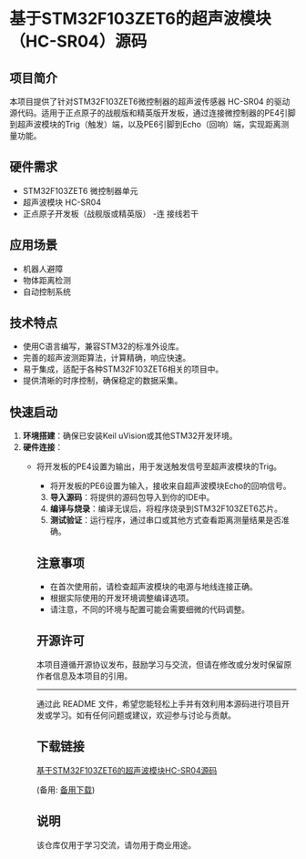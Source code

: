 # 基于STM32F103ZET6的超声波模块（HC-SR04）源码

## 项目简介

本项目提供了针对STM32F103ZET6微控制器的超声波传感器 HC-SR04 的驱动源代码。适用于正点原子的战舰版和精英版开发板，通过连接微控制器的PE4引脚到超声波模块的Trig（触发）端，以及PE6引脚到Echo（回响）端，实现距离测量功能。

## 硬件需求

- STM32F103ZET6 微控制器单元
- 超声波模块 HC-SR04
- 正点原子开发板（战舰版或精英版）
-连 接线若干

## 应用场景

- 机器人避障
- 物体距离检测
- 自动控制系统

## 技术特点

- 使用C语言编写，兼容STM32的标准外设库。
- 完善的超声波测距算法，计算精确，响应快速。
- 易于集成，适配于各种STM32F103ZET6相关的项目中。
- 提供清晰的时序控制，确保稳定的数据采集。

## 快速启动

1. **环境搭建**：确保已安装Keil uVision或其他STM32开发环境。
2. **硬件连接**：
   - 将开发板的PE4设置为输出，用于发送触发信号至超声波模块的Trig。
      - 将开发板的PE6设置为输入，接收来自超声波模块Echo的回响信号。
      3. **导入源码**：将提供的源码包导入到你的IDE中。
      4. **编译与烧录**：编译无误后，将程序烧录到STM32F103ZET6芯片。
      5. **测试验证**：运行程序，通过串口或其他方式查看距离测量结果是否准确。

      ## 注意事项

      - 在首次使用前，请检查超声波模块的电源与地线连接正确。
      - 根据实际使用的开发环境调整编译选项。
      - 请注意，不同的环境与配置可能会需要细微的代码调整。

      ## 开源许可

      本项目遵循开源协议发布，鼓励学习与交流，但请在修改或分发时保留原作者信息及本项目的引用。

      ---

      通过此 README 文件，希望您能轻松上手并有效利用本源码进行项目开发或学习。如有任何问题或建议，欢迎参与讨论与贡献。

      ## 下载链接
      [基于STM32F103ZET6的超声波模块HC-SR04源码](https://pan.quark.cn/s/2f1a5d941f38) 

      (备用: [备用下载](https://pan.baidu.com/s/1VPN6UNkQ6pCJbyk3BRi-dg?pwd=1234))

      ## 说明

      该仓库仅用于学习交流，请勿用于商业用途。
